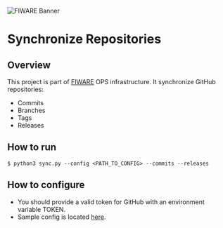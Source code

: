 ![FIWARE Banner](https://nexus.lab.fiware.org/repository/raw/public/images/fiware-logo1.png)

# Synchronize Repositories

## Overview
This project is part of [FIWARE](https://fiware.org) OPS infrastructure.
It synchronize GitHub repositories:
+ Commits
+ Branches
+ Tags
+ Releases

## How to run
```console
$ python3 sync.py --config <PATH_TO_CONFIG> --commits --releases
```

## How to configure
+ You should provide a valid token for GitHub with an environment variable TOKEN.
+ Sample config is located [here](https://raw.githubusercontent.com/Fiware/devops.Tools/master/SyncRepos/config-example.json).
